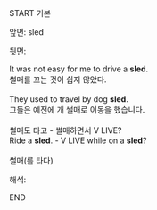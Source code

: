 START
기본

앞면:
sled


뒷면:
<div>It was not easy for me to drive a <strong>sled</strong>. </div><div><div>썰매를 끄는 것이 쉽지 않았다.</div></div><div><br></div><div><div>They used to travel by dog <strong>sled</strong>. </div><div><div>그들은 예전에 개 썰매로 이동을 했습니다.</div></div></div><div><br></div><div><div><div><span>썰매도 타고 - 썰매하면서 V LIVE?</span></div></div><div><div><span>Ride a <strong>sled</strong>. - V LIVE while on a <strong>sled</strong>?</span></div></div></div><div><br></div><div>썰매(를 타다)</div>


해석:
<!--ID: 1746614454693-->
END